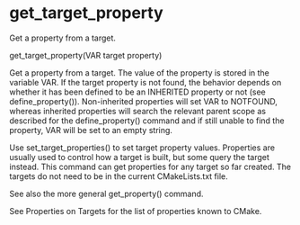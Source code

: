   

# get_target_property  
Get a property from a target.  

get_target_property(VAR target property)

  

Get a property from a target.  The value of the property is stored in
the variable VAR.  If the target property is not found, the behavior
depends on whether it has been defined to be an INHERITED property
or not (see define_property()).  Non-inherited properties will
set VAR to NOTFOUND, whereas inherited properties will search the
relevant parent scope as described for the define_property()
command and if still unable to find the property, VAR will be set to
an empty string.  

Use set_target_properties() to set target property values.
Properties are usually used to control how a target is built, but some
query the target instead.  This command can get properties for any
target so far created.  The targets do not need to be in the current
CMakeLists.txt file.  

See also the more general get_property() command.  

See Properties on Targets for the list of properties known to CMake.  

